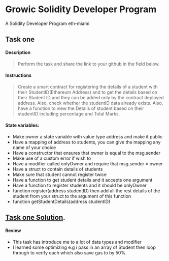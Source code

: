 # Growic Solidity Developer Program
A  Solidity Developer Program eth-miami

## Task one


#### **Description**

> Perform the task and share the link to your github in the field below.

#### **Instructions**
> Create a smart contract for registering the details of a student with their StudentID(Ethereum Address) and to get the details based on their Student ID and they can be added only by the contract deployed address. Also, check whether the studentID data already exists. Also, have a function to view the Details of student based on their studentID including percentage and Total Marks.

#### **State variables:**

* Make owner a state variable with value type address and make it public
* Have a mapping of address to students, you can give the mapping any name of your choice
* Have a constructor that ensures that owner is equal to the msg.sender
* Make use of a custom error if wish to
* Have a modifier called onlyOwner and require that msg.sender = owner
* Have a struct to contain details of students
* Make sure that student cannot register twice
* Have a function to get student details and it accepts one argument
* Have a function to register students and it should be onlyOwner
* function register(address studentID) then add all the rest details of the student from your struct to the argument of this function
* function getStudentDetails(address studentID)

## [Task one Solution](https://github.com/ikpeku/Growic-Solidity-Developer-Program/blob/main/Task1%20(primitive%20data%20type)/PrimitiveDataType.sol).

#### **Review**
- This task has introduce me to a lot of data types and modifier
- I learned some optimizing e.g i pass in an array of Student then loop through to verify each which also save gas to by 50%.
